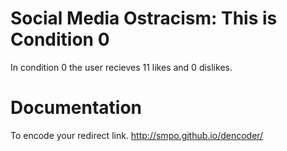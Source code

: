 Social Media Ostracism: This is Condition 0
===========

In condition 0 the user recieves 11 likes and 0 dislikes.

Documentation
===========

To encode your redirect link.
http://smpo.github.io/dencoder/
